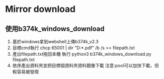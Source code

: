 # Mirror download

## 使用b374k_windows_download
1. 基於windows拿到webshell上傳b374k_v2.3
2. 目標cmd執行 chcp 65001 | dir "D:\*.pdf" /b /s >> filepath.txt
3. 產出filepath.txt拖回本機 執行 python3 b374k_windows_download.py filepath.txt
4. 依序產出資料夾並把目標個資料夾資料鏡像下載
注意:pool可以加快下載，但較容易被發現
